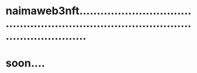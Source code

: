 # naimaweb3nft............................................................................................................
# soon....
